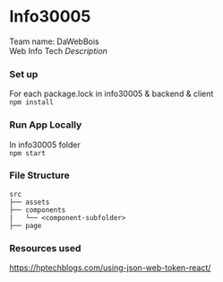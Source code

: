 # Info30005
Team name: DaWebBois  
Web Info Tech
*Description*

### Set up
For each package.lock in info30005 & backend & client  
`npm install`

### Run App Locally
In info30005 folder  
`npm start`

### File Structure 

    src
    ├── assets
    ├── components
    |   └── <component-subfolder>
    ├── page

### Resources used

https://hptechblogs.com/using-json-web-token-react/
